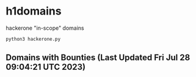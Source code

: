 # h1domains
hackerone "in-scope" domains

`python3 hackerone.py`
## Domains with Bounties (Last Updated Fri Jul 28 09:04:21 UTC 2023)
```

```

